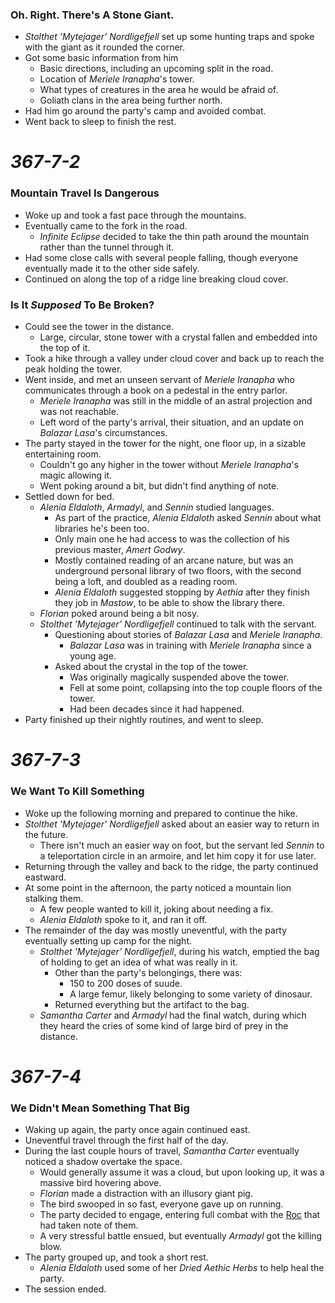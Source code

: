 ### Oh. Right. There's A Stone Giant.

* *Stolthet 'Mytejager' Nordligefjell* set up some hunting traps and spoke with the giant as it rounded the corner.
* Got some basic information from him
  * Basic directions, including an upcoming split in the road.
  * Location of *Meriele Iranapha*'s tower.
  * What types of creatures in the area he would be afraid of.
  * Goliath clans in the area being further north.
* Had him go around the party's camp and avoided combat.
* Went back to sleep to finish the rest.

# *367-7-2*

### Mountain Travel Is Dangerous

* Woke up and took a fast pace through the mountains.
* Eventually came to the fork in the road.
  * *Infinite Eclipse* decided to take the thin path around the mountain rather than the tunnel through it.
* Had some close calls with several people falling, though everyone eventually made it to the other side safely.
* Continued on along the top of a ridge line breaking cloud cover.

### Is It *Supposed* To Be Broken?

* Could see the tower in the distance.
  * Large, circular, stone tower with a crystal fallen and embedded into the top of it.
* Took a hike through a valley under cloud cover and back up to reach the peak holding the tower.
* Went inside, and met an unseen servant of *Meriele Iranapha* who communicates through a book on a pedestal in the entry parlor.
  * *Meriele Iranapha* was still in the middle of an astral projection and was not reachable.
  * Left word of the party's arrival, their situation, and an update on *Balazar Lasa*'s circumstances.
* The party stayed in the tower for the night, one floor up, in a sizable entertaining room.
  * Couldn't go any higher in the tower without *Meriele Iranapha*'s magic allowing it.
  * Went poking around a bit, but didn't find anything of note.
* Settled down for bed.
  * *Alenia Eldaloth*, *Armadyl*, and *Sennin* studied languages.
    * As part of the practice, *Alenia Eldaloth* asked *Sennin* about what libraries he's been too.
    * Only main one he had access to was the collection of his previous master, *Amert Godwy*.
    * Mostly contained reading of an arcane nature, but was an underground personal library of two floors, with the second being a loft, and doubled as a reading room.
    * *Alenia Eldaloth* suggested stopping by *Aethia* after they finish they job in *Mastow*, to be able to show the library there.
  * *Florian* poked around being a bit nosy.
  * *Stolthet 'Mytejager' Nordligefjell* continued to talk with the servant.
    * Questioning about stories of *Balazar Lasa* and *Meriele Iranapha*.
      * *Balazar Lasa* was in training with *Meriele Iranapha* since a young age.
    * Asked about the crystal in the top of the tower.
      * Was originally magically suspended above the tower.
      * Fell at some point, collapsing into the top couple floors of the tower.
      * Had been decades since it had happened.
* Party finished up their nightly routines, and went to sleep.

# *367-7-3*

### We Want To Kill Something

* Woke up the following morning and prepared to continue the hike.
* *Stolthet 'Mytejager' Nordligefjell* asked about an easier way to return in the future.
  * There isn't much an easier way on foot, but the servant led *Sennin* to a teleportation circle in an armoire, and let him copy it for use later.
* Returning through the valley and back to the ridge, the party continued eastward.
* At some point in the afternoon, the party noticed a mountain lion stalking them.
  * A few people wanted to kill it, joking about needing a fix.
  * *Alenia Eldaloth* spoke to it, and ran it off.
* The remainder of the day was mostly uneventful, with the party eventually setting up camp for the night.
  * *Stolthet 'Mytejager' Nordligefjell*, during his watch, emptied the bag of holding to get an idea of what was really in it.
    * Other than the party's belongings, there was:
      * 150 to 200 doses of suude.
      * A large femur, likely belonging to some variety of dinosaur.
    * Returned everything but the artifact to the bag.
  * *Samantha Carter* and *Armadyl* had the final watch, during which they heard the cries of some kind of large bird of prey in the distance.

# *367-7-4*

### We Didn't Mean Something That Big

* Waking up again, the party once again continued east.
* Uneventful travel through the first half of the day.
* During the last couple hours of travel, *Samantha Carter* eventually noticed a shadow overtake the space.
  * Would generally assume it was a cloud, but upon looking up, it was a massive bird hovering above.
  * *Florian* made a distraction with an illusory giant pig.
  * The bird swooped in so fast, everyone gave up on running.
  * The party decided to engage, entering full combat with the [Roc](https://www.dndbeyond.com/monsters/roc) that had taken note of them.
  * A very stressful battle ensued, but eventually *Armadyl* got the killing blow.
* The party grouped up, and took a short rest.
  * *Alenia Eldaloth* used some of her *Dried Aethic Herbs* to help heal the party.
* The session ended.
